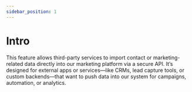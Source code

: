 ```yaml
---
sidebar_position: 1
---
```


# Intro
This feature allows third-party services to import contact or marketing-related data directly into our marketing platform via a secure API.
It’s designed for external apps or services—like CRMs, lead capture tools, or custom backends—that want to push data into our system for campaigns, automation, or analytics.